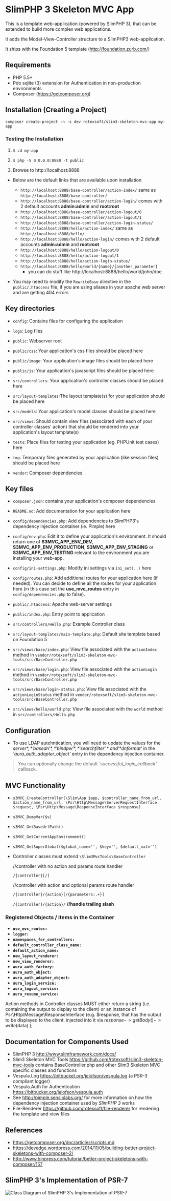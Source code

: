 # SlimPHP 3 Skeleton MVC App

This is a template web-application (powered by SlimPHP 3), that can be extended to build more complex web applications.

It adds the Model-View-Controller structure to a SlimPHP3 web-application.

It ships with the Foundation 5 template (http://foundation.zurb.com/)

## Requirements

* PHP 5.5+
* Pdo sqlite (3) extension for Authentication in non-production environments
* Composer (https://getcomposer.org)

## Installation (Creating a Project)

  `composer create-project -n -s dev rotexsoft/slim3-skeleton-mvc-app my-app`

### Testing the Installation

1. `$ cd my-app` 

2. `$ php -S 0.0.0.0:8888 -t public` 

3. Browse to http://localhost:8888

  * Below are the default links that are available upon installation

    * `http://localhost:8888/base-controller/action-index/` same as `http://localhost:8888/base-controller/`
    * `http://localhost:8888/base-controller/action-login/` comes with 2 default accounts **admin:admin** and **root:root**
    * `http://localhost:8888/base-controller/action-logout/0`
    * `http://localhost:8888/base-controller/action-logout/1`
    * `http://localhost:8888/base-controller/action-login-status/`
    * `http://localhost:8888/hello/action-index/` same as `http://localhost:8888/hello/`
    * `http://localhost:8888/hello/action-login/` comes with 2 default accounts **admin:admin** and **root:root**
    * `http://localhost:8888/hello/action-logout/0`
    * `http://localhost:8888/hello/action-logout/1`
    * `http://localhost:8888/hello/action-login-status/`
    * `http://localhost:8888/hello/world/{name}/{another_parameter}`
      * you can do stuff like http://localhost:8888/hello/world/john/doe

* You may need to modify the `RewriteBase` directive in the `public/.htaccess` file, if you are using aliases in your apache web server and are getting 404 errors

## Key directories 
* `config`: Contains files for configuring the application
 
* `logs`: Log files

* `public`: Webserver root

* `public/css`: Your application's css files should be placed here 

* `public/image`: Your application's image files should be placed here

* `public/js`: Your application's javascript files should be placed here

* `src/controllers`: Your application's controller classes should be placed here

* `src/layout-templates`:The layout template(s) for your application should be placed here

* `src/models`: Your application's model classes should be placed here

* `src/views`: Should contain view files (associated with each of your controller classes' action) that should be rendered into your application's layout template(s)

* `tests`: Place files for testing your application (eg. PHPUnit test cases) here

* `tmp`: Temporary files generated by your application (like session files) should be placed here

* `vendor`: Composer dependencies


## Key files 
* `composer.json`: contains your application's composer dependencies

* `README.md`: Add documentation for your application here

* `config/dependencies.php`: Add dependencies to SlimPHP3's dependency injection container (ie. Pimple) here

* `config/env.php`: Edit it to define your application's environment. It should return one of **S3MVC_APP_ENV_DEV**, **S3MVC_APP_ENV_PRODUCTION**, **S3MVC_APP_ENV_STAGING** or **S3MVC_APP_ENV_TESTING** relevant to the environment you are installing your web-app.

* `config/ini-settings.php`: Modify ini settings via `ini_set(..)` here

* `config/routes.php`: Add additional routes for your application here (if needed). You can decide to define all the routes for your application here (in this case set the **use_mvc_routes** entry in `config/dependencies.php` to false).

* `public/.htaccess`: Apache web-server settings

* `public/index.php`: Entry point to application

* `src/controllers/Hello.php`: Example Controller class

* `src/layout-templates/main-template.php`: Default site template based on Foundation 5

* `src/views/base/index.php`: View file associated with the `actionIndex` method in `vendor/rotexsoft/slim3-skeleton-mvc-tools/src/BaseController.php`

* `src/views/base/login.php`: View file associated with the `actionLogin` method in `vendor/rotexsoft/slim3-skeleton-mvc-tools/src/BaseController.php`

* `src/views/base/login-status.php`: View file associated with the `actionLoginStatus` method in `vendor/rotexsoft/slim3-skeleton-mvc-tools/src/BaseController.php`

* `src/views/hello/world.php`: View file associated with the `world` method in `src/controllers/Hello.php`

## Configuration
* To use LDAP autehntication, you will need to update the values for the *$server*, *'basedn'*, *'bindpw'*, *'searchfilter'* and '*$dnformat*' in the *'aura_auth_adapter_object'* entry in the dependency injection container.
> You can optionally change the default *'successful_login_callback'* callback.

## MVC Functionality
* `s3MVC_CreateController(\Slim\App $app, $controller_name_from_url, $action_name_from_url, \Psr\Http\Message\ServerRequestInterface $request, \Psr\Http\Message\ResponseInterface $response)`
* `s3MVC_DumpVar($v)`
* `s3MVC_GetBaseUrlPath()`
* `s3MVC_GetCurrentAppEnvironment()`
* `s3MVC_GetSuperGlobal($global_name='', $key='', $default_val='')`

* Controller classes must extend `\Slim3MvcTools\BaseController`

    //controller with no action and params route handler

    `/{controller}[/]`

    //controller with action and optional params route handler

    `/{controller}/{action}[/{parameters:.+}]`

    `/{controller}/{action}/` **//handle trailing slash**

### Registered Objects / items in the Container

* **`use_mvc_routes:`**
* **`logger:`**
* **`namespaces_for_controllers:`**
* **`default_controller_class_name:`**
* **`default_action_name:`**
* **`new_layout_renderer:`**
* **`new_view_renderer:`**
* **`aura_auth_factory:`**
* **`aura_auth_object:`**
* **`aura_auth_adapter_object:`**
* **`aura_login_service:`**
* **`aura_logout_service:`**
* **`aura_resume_service:`**

Action methods in Controller classes MUST either return a string (i.e. containing the output to display to the client)
or an instance of Psr\Http\Message\ResponseInterface (e.g. $response, that has the output to be displayed to the client, 
injected into it via $response->getBody()->write($data) );


## Documentation for Components Used
* SlimPHP 3 http://www.slimframework.com/docs/
* Slim3 Skeleton MVC Tools https://github.com/rotexsoft/slim3-skeleton-mvc-tools contains BaseController.php and other Slim3 Skeleton MVC specific classes and functions 
* Vespula.Log https://bitbucket.org/jelofson/vespula.log (a PSR-3 compliant logger)
* Vespula.Auth for Authentication https://bitbucket.org/jelofson/vespula.auth
* See http://pimple.sensiolabs.org/ for more information on how the dependency injection container used by *SlimPHP 3* works
* File-Renderer https://github.com/rotexsoft/file-renderer for rendering the template and view files


## References
* https://getcomposer.org/doc/articles/scripts.md
* https://devedge.wordpress.com/2014/11/05/building-better-project-skeletons-with-composer-2/
* http://www.binpress.com/tutorial/better-project-skeletons-with-composer/157


## SlimPHP 3's Implementation of PSR-7

![Class Diagram of SlimPHP 3's Implementation of PSR-7](slim3-psr7.png)

